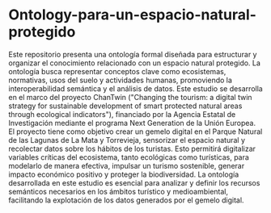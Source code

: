 # Ontology-para-un-espacio-natural-protegido
Este repositorio presenta una ontología formal diseñada para estructurar y organizar el conocimiento relacionado con un espacio natural protegido. La ontología busca representar conceptos clave como ecosistemas, normativas, usos del suelo y actividades humanas, promoviendo la interoperabilidad semántica y el análisis de datos. Este estudio se desarrolla en el marco del proyecto ChanTwin ("Changing the tourism: a digital twin strategy for sustainable development of smart protected natural areas through ecological indicators"), financiado por la Agencia Estatal de Investigación mediante el programa Next Generation de la Unión Europea. El proyecto tiene como objetivo crear un gemelo digital en el Parque Natural de las Lagunas de La Mata y Torrevieja, sensorizar el espacio natural y recolectar datos sobre los hábitos de los turistas. Esto permitirá digitalizar variables críticas del ecosistema, tanto ecológicas como turísticas, para modelarlo de manera efectiva, impulsar un turismo sostenible, generar impacto económico positivo y proteger la biodiversidad. La ontología desarrollada en este estudio es esencial para analizar y definir los recursos semánticos necesarios en los ámbitos turístico y medioambiental, facilitando la explotación de los datos generados por el gemelo digital.
